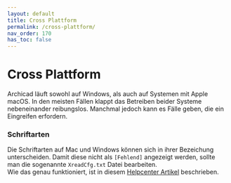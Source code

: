 ```yaml
---
layout: default
title: Cross Plattform
permalink: /cross-plattform/
nav_order: 170
has_toc: false
---
```

# Cross Plattform

Archicad läuft sowohl auf Windows, als auch auf Systemen mit Apple macOS. In den meisten Fällen klappt das Betreiben beider Systeme nebeneinander reibungslos. Manchmal jedoch kann es Fälle geben, die ein Eingreifen erfordern.

### Schriftarten
Die Schriftarten auf Mac und Windows können sich in ihrer Bezeichung unterscheiden. Damit diese nicht als `[Fehlend]` angezeigt werden, sollte man die sogenannte `XreadCfg.txt` Datei bearbeiten.  
Wie das genau funktioniert, ist in diesem [Helpcenter Artikel](https://helpcenter.graphisoft.com/knowledgebase/60740/) beschrieben.
